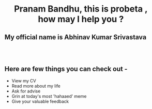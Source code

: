 
<!DOCTYPE html>
<html>
<head>
	<title>Namaskaar Atithi</title>
</head>
<body>
<h1 style="text-align: center;">Pranam Bandhu, this is probeta , how may I help you ?</h1>
<h2><b>My official name is Abhinav Kumar Srivastava</b></h2>
<br>
<br>
<h2>Here are few things you can check out -</h2>
<ul>
	<li>View my CV</li>
	<li>Read more about my life</li>
	<li>Ask for advise</li>
	<li>Grin at today's most 'hahaaed' meme</li>
	<li>Give your valuable feedback</li>
</ul>

</body>
</html>

